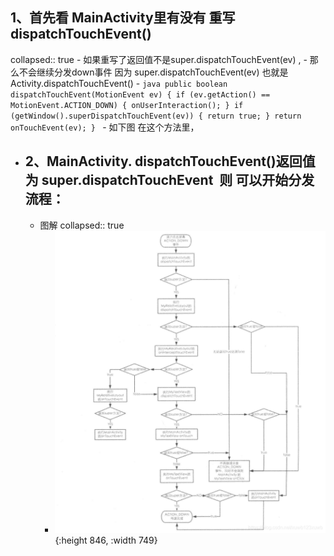 ## 1、首先看 MainActivity里有没有 重写 dispatchTouchEvent()
collapsed:: true
	- 如果重写了返回值不是super.dispatchTouchEvent(ev) ,
		- 那么不会继续分发down事件   因为 super.dispatchTouchEvent(ev) 也就是Activity.dispatchTouchEvent()
			- ```java
			      public boolean dispatchTouchEvent(MotionEvent ev) {
			          if (ev.getAction() == MotionEvent.ACTION_DOWN) {
			              onUserInteraction();
			          }
			          if (getWindow().superDispatchTouchEvent(ev)) {
			              return true;
			          }
			          return onTouchEvent(ev);
			      }
			  ```
		- 如下图 在这个方法里，
- ## 2、MainActivity. dispatchTouchEvent()返回值为 super.dispatchTouchEvent  则 可以开始分发流程：
	- 图解
	  collapsed:: true
		- ![事件分发.png](../assets/事件分发_1691138597244_0.png){:height 846, :width 749}